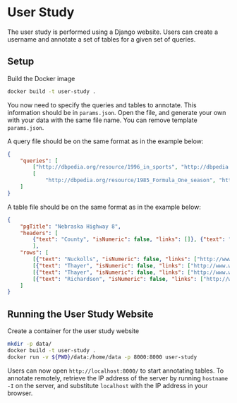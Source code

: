 # User Study
The user study is performed using a Django website.
Users can create a username and annotate a set of tables for a given set of queries.

## Setup
Build the Docker image

```bash
docker build -t user-study .
```

You now need to specify the queries and tables to annotate.
This information should be in `params.json`.
Open the file, and generate your own with your data with the same file name.
You can remove template `params.json`.

A query file should be on the same format as in the example below:

```json
{
    "queries": [
        ["http://dbpedia.org/resource/1996_in_sports", "http://dbpedia.org/resource/Jerry_D._Bailey", "http://dbpedia.org/resource/United_States"],
        [
            "http://dbpedia.org/resource/1985_Formula_One_season", "http://dbpedia.org/resource/Niki_Lauda", "http://dbpedia.org/resource/McLaren"]
    ]
}
```

A table file should be on the same format as in the example below:

```json
{ 
    "pgTitle": "Nebraska Highway 8",
    "headers": [
        {"text": "County", "isNumeric": false, "links": []}, {"text": "Location", "isNumeric": false, "links": []}, {"text": "Mile", "isNumeric": false, "links": []}, {"text": "Junction", "isNumeric": false, "links": []}, {"text": "Notes", "isNumeric": false, "links": []}
        ],
    "rows": [
        [{"text": "Nuckolls", "isNumeric": false, "links": ["http://www.wikipedia.org/wiki/Nuckolls_County,_Nebraska"]}, {"text": "Superior", "isNumeric": false, "links": ["http://www.wikipedia.org/wiki/Superior,_Nebraska"]}, {"text": "0.00", "isNumeric": false, "links": []}, {"text": "Category:Jct template transclusions with missing shields", "isNumeric": false, "links": []}, {"text": "Western terminus", "isNumeric": false, "links": []}], 
        [{"text": "Thayer", "isNumeric": false, "links": ["http://www.wikipedia.org/wiki/Thayer_County,_Nebraska"]}, {"text": "Byron", "isNumeric": false, "links": ["http://www.wikipedia.org/wiki/Byron,_Nebraska"]}, {"text": "16.01", "isNumeric": false, "links": []}, {"text": "Category:Jct template transclusions with missing shields", "isNumeric": false, "links": []}, {"text": "", "isNumeric": false, "links": []}],
        [{"text": "Thayer", "isNumeric": false, "links": ["http://www.wikipedia.org/wiki/Thayer_County,_Nebraska"]}, {"text": "Chester", "isNumeric": false, "links": ["http://www.wikipedia.org/wiki/Chester,_Nebraska"]}, {"text": "24.10", "isNumeric": false, "links": []}, {"text": "Category:Jct template transclusions with missing shields", "isNumeric": false, "links": []}, {"text": "", "isNumeric": false, "links": []}],
        [{"text": "Richardson", "isNumeric": false, "links": ["http://www.wikipedia.org/wiki/Richardson_County,_Nebraska"]}, {"text": "Falls City", "isNumeric": false, "links": ["http://www.wikipedia.org/wiki/Falls_City,_Nebraska"]}, {"text": "148.88", "isNumeric": false, "links": []}, {"text": "Category:Jct template transclusions with missing shields", "isNumeric": false, "links": []}, {"text": "Eastern terminus", "isNumeric": false, "links": []}]
    ]
}
```

## Running the User Study Website
Create a container for the user study website

```bash
mkdir -p data/
docker build -t user-study .
docker run -v ${PWD}/data:/home/data -p 8000:8000 user-study
```

Users can now open `http://localhost:8000/` to start annotating tables.
To annotate remotely, retrieve the IP address of the server by running `hostname -I` on the server, and substitute `localhost` with the IP address in your browser.